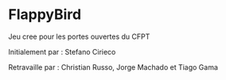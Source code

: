 # FlappyBird

Jeu cree pour les portes ouvertes du CFPT

Initialement par : Stefano Cirieco

Retravaille par : Christian Russo, Jorge Machado et Tiago Gama
